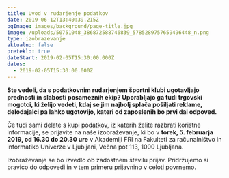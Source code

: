 ```yaml
---
title: Uvod v rudarjenje podatkov
date: 2019-06-12T13:40:39.215Z
bgImage: images/background/page-title.jpg
image: /uploads/50751048_386872588746839_5785289757659496448_n.png
type: izobrazevanje
aktualno: false
preteklo: true
dateStart: 2019-02-05T15:30:00.000Z
dates:
  - 2019-02-05T15:30:00.000Z
---
```

**Ste vedeli, da s podatkovnim rudarjenjem športni klubi ugotavljajo prednosti in slabosti posameznih ekip? Uporabljajo ga tudi trgovski mogotci, ki želijo vedeti, kdaj se jim najbolj splača pošiljati reklame, delodajalci pa lahko ugotovijo, kateri od zaposlenih bo prvi dal odpoved.** 

Če tudi sami delate s kupi podatkov, iz katerih želite razbrati koristne informacije, se prijavite na naše izobraževanje, ki bo v **torek, 5. februarja 2019, od 16.30 do 20.30 ure** v Akademiji FRI na Fakulteti za računalništvo in informatiko Univerze v Ljubljani, Večna pot 113, 1000 Ljubljana.

Izobraževanje se bo izvedlo ob zadostnem številu prijav. Pridržujemo si pravico do odpovedi in v tem primeru prijavnino v celoti povrnemo.
